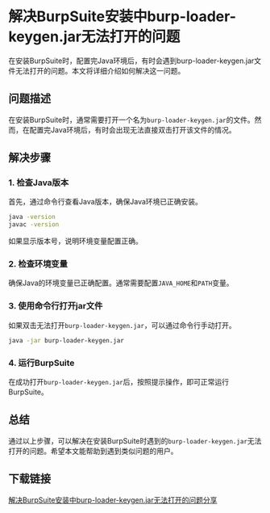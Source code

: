 # 解决BurpSuite安装中burp-loader-keygen.jar无法打开的问题

在安装BurpSuite时，配置完Java环境后，有时会遇到burp-loader-keygen.jar文件无法打开的问题。本文将详细介绍如何解决这一问题。

## 问题描述

在安装BurpSuite时，通常需要打开一个名为`burp-loader-keygen.jar`的文件。然而，在配置完Java环境后，有时会出现无法直接双击打开该文件的情况。

## 解决步骤

### 1. 检查Java版本

首先，通过命令行查看Java版本，确保Java环境已正确安装。

```bash
java -version
javac -version
```

如果显示版本号，说明环境变量配置正确。

### 2. 检查环境变量

确保Java的环境变量已正确配置。通常需要配置`JAVA_HOME`和`PATH`变量。

### 3. 使用命令行打开jar文件

如果双击无法打开`burp-loader-keygen.jar`，可以通过命令行手动打开。

```bash
java -jar burp-loader-keygen.jar
```

### 4. 运行BurpSuite

在成功打开`burp-loader-keygen.jar`后，按照提示操作，即可正常运行BurpSuite。

## 总结

通过以上步骤，可以解决在安装BurpSuite时遇到的`burp-loader-keygen.jar`无法打开的问题。希望本文能帮助到遇到类似问题的用户。

## 下载链接

[解决BurpSuite安装中burp-loader-keygen.jar无法打开的问题分享](https://pan.quark.cn/s/cb479a844ba8)
